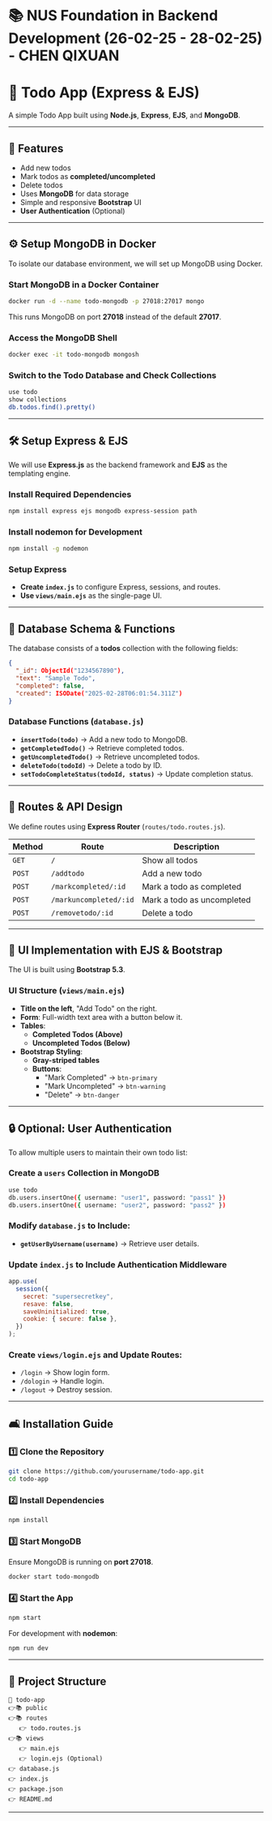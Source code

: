 # 📚 NUS Foundation in Backend Development (26-02-25 - 28-02-25) - CHEN QIXUAN

# 📝 Todo App (Express & EJS)

A simple Todo App built using **Node.js**, **Express**, **EJS**, and **MongoDB**.

---

## 🚀 Features

- Add new todos
- Mark todos as **completed/uncompleted**
- Delete todos
- Uses **MongoDB** for data storage
- Simple and responsive **Bootstrap** UI
- **User Authentication** (Optional)

---

## ⚙️ **Setup MongoDB in Docker**

To isolate our database environment, we will set up MongoDB using Docker.

### **Start MongoDB in a Docker Container**

```sh
docker run -d --name todo-mongodb -p 27018:27017 mongo
```

This runs MongoDB on port **27018** instead of the default **27017**.

### **Access the MongoDB Shell**

```sh
docker exec -it todo-mongodb mongosh
```

### **Switch to the Todo Database and Check Collections**

```sh
use todo
show collections
db.todos.find().pretty()
```

---

## 🛠️ **Setup Express & EJS**

We will use **Express.js** as the backend framework and **EJS** as the templating engine.

### **Install Required Dependencies**

```sh
npm install express ejs mongodb express-session path
```

### **Install nodemon for Development**

```sh
npm install -g nodemon
```

### **Setup Express**

- **Create `index.js`** to configure Express, sessions, and routes.
- **Use `views/main.ejs`** as the single-page UI.

---

## 🚃️ **Database Schema & Functions**

The database consists of a **todos** collection with the following fields:

```json
{
  "_id": ObjectId("1234567890"),
  "text": "Sample Todo",
  "completed": false,
  "created": ISODate("2025-02-28T06:01:54.311Z")
}
```

### **Database Functions (`database.js`)**

- **`insertTodo(todo)`** → Add a new todo to MongoDB.
- **`getCompletedTodo()`** → Retrieve completed todos.
- **`getUncompletedTodo()`** → Retrieve uncompleted todos.
- **`deleteTodo(todoId)`** → Delete a todo by ID.
- **`setTodoCompleteStatus(todoId, status)`** → Update completion status.

---

## 🔄 **Routes & API Design**

We define routes using **Express Router** (`routes/todo.routes.js`).

| Method | Route                  | Description                |
| ------ | ---------------------- | -------------------------- |
| `GET`  | `/`                    | Show all todos             |
| `POST` | `/addtodo`             | Add a new todo             |
| `POST` | `/markcompleted/:id`   | Mark a todo as completed   |
| `POST` | `/markuncompleted/:id` | Mark a todo as uncompleted |
| `POST` | `/removetodo/:id`      | Delete a todo              |

---

## 🎨 **UI Implementation with EJS & Bootstrap**

The UI is built using **Bootstrap 5.3**.

### **UI Structure (`views/main.ejs`)**

- **Title on the left**, "Add Todo" on the right.
- **Form**: Full-width text area with a button below it.
- **Tables**:
  - **Completed Todos (Above)**
  - **Uncompleted Todos (Below)**
- **Bootstrap Styling**:
  - **Gray-striped tables**
  - **Buttons**:
    - "Mark Completed" → `btn-primary`
    - "Mark Uncompleted" → `btn-warning`
    - "Delete" → `btn-danger`

---

## 🔒 **Optional: User Authentication**

To allow multiple users to maintain their own todo list:

### **Create a `users` Collection in MongoDB**

```sh
use todo
db.users.insertOne({ username: "user1", password: "pass1" })
db.users.insertOne({ username: "user2", password: "pass2" })
```

### **Modify `database.js` to Include:**

- **`getUserByUsername(username)`** → Retrieve user details.

### **Update `index.js` to Include Authentication Middleware**

```js
app.use(
  session({
    secret: "supersecretkey",
    resave: false,
    saveUninitialized: true,
    cookie: { secure: false },
  })
);
```

### **Create `views/login.ejs` and Update Routes:**

- `/login` → Show login form.
- `/dologin` → Handle login.
- `/logout` → Destroy session.

---

## 🛋️ **Installation Guide**

### **1️⃣ Clone the Repository**

```sh
git clone https://github.com/yourusername/todo-app.git
cd todo-app
```

### **2️⃣ Install Dependencies**

```sh
npm install
```

### **3️⃣ Start MongoDB**

Ensure MongoDB is running on **port 27018**.

```sh
docker start todo-mongodb
```

### **4️⃣ Start the App**

```sh
npm start
```

For development with **nodemon**:

```sh
npm run dev
```

---

## 📂 **Project Structure**

```
📆 todo-app
👉📚 public
👉📚 routes
   👉 todo.routes.js
👉📚 views
   👉 main.ejs
   👉 login.ejs (Optional)
👉 database.js
👉 index.js
👉 package.json
👉 README.md
```

---
